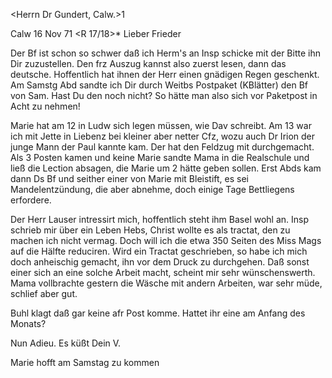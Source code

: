 <Herrn Dr Gundert, Calw.>1

 Calw 16 Nov 71
 <R 17/18>*
Lieber Frieder

Der Bf ist schon so schwer daß ich Herm's an Insp schicke mit der Bitte ihn Dir zuzustellen. Den frz Auszug kannst also zuerst lesen, dann das deutsche. Hoffentlich hat ihnen der Herr einen gnädigen Regen geschenkt. 
Am Samstg Abd sandte ich Dir durch Weitbs Postpaket (KBlätter) den Bf von Sam. Hast Du den noch nicht? So hätte man also sich vor Paketpost in Acht zu nehmen!

Marie hat am 12 in Ludw sich legen müssen, wie Dav schreibt. Am 13 war ich mit Jette in Liebenz bei kleiner aber netter Cfz, wozu auch Dr Irion der junge Mann der Paul kannte kam. Der hat den Feldzug mit durchgemacht. Als 3 Posten kamen und keine Marie sandte Mama in die Realschule und ließ die Lection absagen, die Marie um 2 hätte geben sollen. Erst Abds kam dann Ds Bf und seither einer von Marie mit Bleistift, es sei Mandelentzündung, die aber abnehme, doch einige Tage Bettliegens erfordere.

Der Herr Lauser intressirt mich, hoffentlich steht ihm Basel wohl an. Insp schrieb mir über ein Leben Hebs, Christ wollte es als tractat, den zu machen ich nicht vermag. Doch will ich die etwa 350 Seiten des Miss Mags auf die Hälfte reduciren. Wird ein Tractat geschrieben, so habe ich mich doch anheischig gemacht, ihn vor dem Druck zu durchgehen. Daß sonst einer sich an eine solche Arbeit macht, scheint mir sehr wünschenswerth. 
Mama vollbrachte gestern die Wäsche mit andern Arbeiten, war sehr müde, schlief aber gut.

Buhl klagt daß gar keine afr Post komme. Hattet ihr eine am Anfang des Monats?

Nun Adieu. Es küßt
 Dein V.

Marie hofft am Samstag zu kommen
